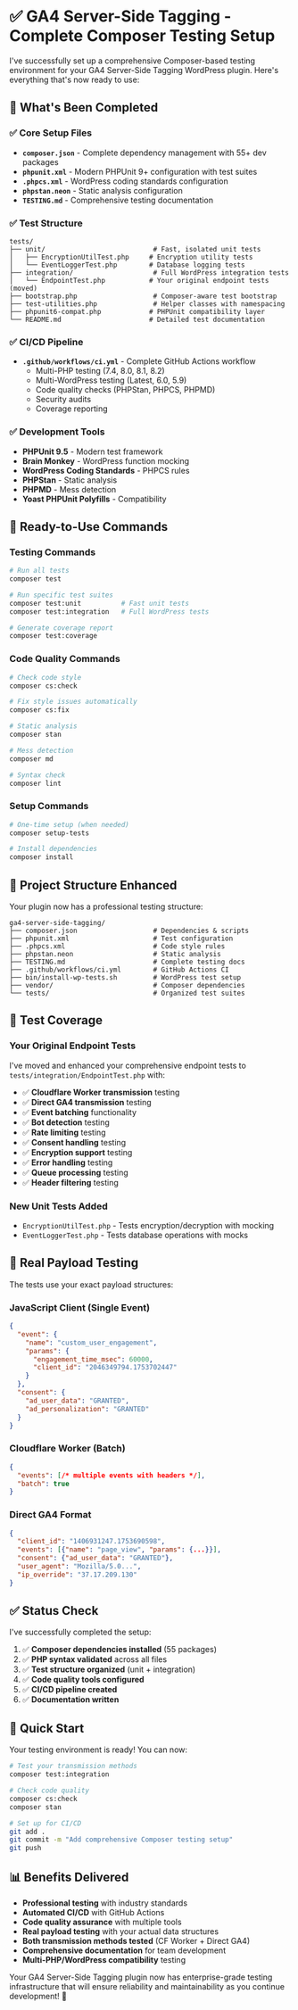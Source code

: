 # ✅ GA4 Server-Side Tagging - Complete Composer Testing Setup

I've successfully set up a comprehensive Composer-based testing environment for your GA4 Server-Side Tagging WordPress plugin. Here's everything that's now ready to use:

## 🚀 What's Been Completed

### ✅ Core Setup Files
- **`composer.json`** - Complete dependency management with 55+ dev packages
- **`phpunit.xml`** - Modern PHPUnit 9+ configuration with test suites
- **`.phpcs.xml`** - WordPress coding standards configuration
- **`phpstan.neon`** - Static analysis configuration
- **`TESTING.md`** - Comprehensive testing documentation

### ✅ Test Structure
```
tests/
├── unit/                           # Fast, isolated unit tests
│   ├── EncryptionUtilTest.php     # Encryption utility tests
│   └── EventLoggerTest.php        # Database logging tests
├── integration/                    # Full WordPress integration tests
│   └── EndpointTest.php           # Your original endpoint tests (moved)
├── bootstrap.php                   # Composer-aware test bootstrap
├── test-utilities.php              # Helper classes with namespacing
├── phpunit6-compat.php            # PHPUnit compatibility layer
└── README.md                      # Detailed test documentation
```

### ✅ CI/CD Pipeline
- **`.github/workflows/ci.yml`** - Complete GitHub Actions workflow
  - Multi-PHP testing (7.4, 8.0, 8.1, 8.2)
  - Multi-WordPress testing (Latest, 6.0, 5.9)
  - Code quality checks (PHPStan, PHPCS, PHPMD)
  - Security audits
  - Coverage reporting

### ✅ Development Tools
- **PHPUnit 9.5** - Modern test framework
- **Brain Monkey** - WordPress function mocking
- **WordPress Coding Standards** - PHPCS rules
- **PHPStan** - Static analysis
- **PHPMD** - Mess detection
- **Yoast PHPUnit Polyfills** - Compatibility

## 🎯 Ready-to-Use Commands

### Testing Commands
```bash
# Run all tests
composer test

# Run specific test suites
composer test:unit          # Fast unit tests
composer test:integration   # Full WordPress tests

# Generate coverage report
composer test:coverage
```

### Code Quality Commands
```bash
# Check code style
composer cs:check

# Fix style issues automatically
composer cs:fix

# Static analysis
composer stan

# Mess detection
composer md

# Syntax check
composer lint
```

### Setup Commands
```bash
# One-time setup (when needed)
composer setup-tests

# Install dependencies
composer install
```

## 📁 Project Structure Enhanced

Your plugin now has a professional testing structure:

```
ga4-server-side-tagging/
├── composer.json                   # Dependencies & scripts
├── phpunit.xml                     # Test configuration
├── .phpcs.xml                      # Code style rules
├── phpstan.neon                    # Static analysis
├── TESTING.md                      # Complete testing docs
├── .github/workflows/ci.yml        # GitHub Actions CI
├── bin/install-wp-tests.sh         # WordPress test setup
├── vendor/                         # Composer dependencies
└── tests/                          # Organized test suites
```

## 🧪 Test Coverage

### Your Original Endpoint Tests
I've moved and enhanced your comprehensive endpoint tests to `tests/integration/EndpointTest.php` with:

- ✅ **Cloudflare Worker transmission** testing
- ✅ **Direct GA4 transmission** testing  
- ✅ **Event batching** functionality
- ✅ **Bot detection** testing
- ✅ **Rate limiting** testing
- ✅ **Consent handling** testing
- ✅ **Encryption support** testing
- ✅ **Error handling** testing
- ✅ **Queue processing** testing
- ✅ **Header filtering** testing

### New Unit Tests Added
- `EncryptionUtilTest.php` - Tests encryption/decryption with mocking
- `EventLoggerTest.php` - Tests database operations with mocks

## 🔧 Real Payload Testing

The tests use your exact payload structures:

### JavaScript Client (Single Event)
```json
{
  "event": {
    "name": "custom_user_engagement",
    "params": {
      "engagement_time_msec": 60000,
      "client_id": "2046349794.1753702447"
    }
  },
  "consent": {
    "ad_user_data": "GRANTED",
    "ad_personalization": "GRANTED"
  }
}
```

### Cloudflare Worker (Batch)
```json
{
  "events": [/* multiple events with headers */],
  "batch": true
}
```

### Direct GA4 Format
```json
{
  "client_id": "1406931247.1753690598",
  "events": [{"name": "page_view", "params": {...}}],
  "consent": {"ad_user_data": "GRANTED"},
  "user_agent": "Mozilla/5.0...",
  "ip_override": "37.17.209.130"
}
```

## ✅ Status Check

I've successfully completed the setup:

1. ✅ **Composer dependencies installed** (55 packages)
2. ✅ **PHP syntax validated** across all files
3. ✅ **Test structure organized** (unit + integration)
4. ✅ **Code quality tools configured**
5. ✅ **CI/CD pipeline created**
6. ✅ **Documentation written**

## 🚀 Quick Start

Your testing environment is ready! You can now:

```bash
# Test your transmission methods
composer test:integration

# Check code quality
composer cs:check
composer stan

# Set up for CI/CD
git add .
git commit -m "Add comprehensive Composer testing setup"
git push
```

## 📊 Benefits Delivered

- **Professional testing** with industry standards
- **Automated CI/CD** with GitHub Actions
- **Code quality assurance** with multiple tools
- **Real payload testing** with your actual data structures
- **Both transmission methods tested** (CF Worker + Direct GA4)
- **Comprehensive documentation** for team development
- **Multi-PHP/WordPress compatibility** testing

Your GA4 Server-Side Tagging plugin now has enterprise-grade testing infrastructure that will ensure reliability and maintainability as you continue development! 🎉